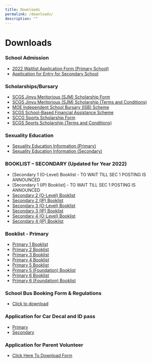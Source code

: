 ```yaml
---
title: Downloads
permalink: /downloads/
description: ""
---
```

# **Downloads**

### School Admission

*   [2022 Waitlist Application Form (Primary School)](https://form.gov.sg/6125f37e93d3b900124e2374)
*  [Application for Entry for Secondary School](/files/Sch-Application-Form_2022.pdf)

### Scholarships/Bursary

* [SCGS Jinyu Meritorious (SJM) Scholarship Form](/files/Jinyu_Student_Application_Form_NEW_2022_TEMPLATE_FOR_NEW_UPDATED_3_OCT_2022.pdf)
* [SCGS Jinyu Meritorious (SJM) Scholarship (Terms and Conditions)](/files/Jinyu-Meritorious-Scholarship_Renewal_New_Terms-Conditions.pdf)
* [MOE Independent School Bursary (ISB) Scheme](/files/MOE_ISB_Application_Form.pdf)
* [SCGS School-Based Financial Assistance Scheme](/files/SCGS-School-Based-FAS-2023.pdf)
* [SCCG Sports Scholarship Form ](/files/2022-Sports-Scholarship-Application-Form.pdf)
* [SCGS Sports Scholarship (Terms and Conditions)](/files/2022-Sports-Scholarship-Terms-Conditions.pdf)

### Sexuality Education

* [Sexuality Education Information (Primary)](/files/SED2022.pdf)
* [Sexuality Education Information (Secondary)](/files/Info_on_SEd_for_SCGS_website_Sec_2022.pdf)

### BOOKLIST – SECONDARY (Updated for Year 2022)

* [Secondary 1 (O-Level) Booklist - TO WAIT TILL SEC 1 POSTING IS ANNOUNCED
* [Secondary 1 (IP) Booklist] - TO WAIT TILL SEC 1 POSTING IS ANNOUNCED
* [Secondary 2 (O-Level) Booklist](/files/2023_Sec_2_OLP.pdf)
* [Secondary 2 (IP) Booklist](/files/2023_Sec_2_IP.pdf)
* [Secondary 3 (O-Level) Booklist](/files/2023_Sec_3_OLP.pdf)
* [Secondary 3 (IP) Booklist](/files/2023_Sec_3_IP.pdf)
* [Secondary 4 (O-Level) Booklist](/files/2023_Sec_4_OLP.pdf)
* [Secondary 4 (IP) Booklist](/files/2023_Sec_4_IP.pdf)
### Booklist - Primary

* [Primary 1 Booklist](/files/2023-P1-Textbook-and-Uniform.pdf)
* [Primary 2 Booklist](/files/2023-P2-Textbook-and-Uniform.pdf)
* [Primary 3 Booklist](/files/2023-P3-Textbook-and-Uniform.pdf)
* [Primary 4 Booklist](/files/2023-P4-Textbook-and-Uniform.pdf)
* [Primary 5 Booklist](/files/2023-P5-Textbook-and-Uniform.pdf)
* [Primary 5 (Foundation) Booklist](/files/2023-P5(FDN)-Textbook-and-Uniform.pdf)
* [Primary 6 Booklist](/files/2023-P6-Textbook-and-Uniform.pdf)
* [Primary 6 (Foundation) Booklist](/files/2023-P6(FDN)-Textbook-and-Uniform.pdf)

### School Bus Booking Form & Regulations

* [Click to download](/files/2023-SCGS-Daily-School-Bus-Registration-Form.pdf)

### Application for Car Decal and ID pass 

* [Primary](https://form.gov.sg/#!/61a0393fafd2800012425278)
* [Secondary](https://form.gov.sg/#!/61a085e1a342eb00124cd2ee)

### Application for Parent Volunteer 

* [Click Here To Download Form](https://form.gov.sg/616cf53fb89cba0012364533)